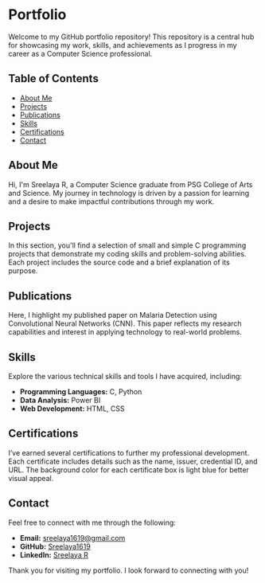 # Portfolio

Welcome to my GitHub portfolio repository! This repository is a central hub for showcasing my work, skills, and achievements as I progress in my career as a Computer Science professional.

## Table of Contents

- [About Me](#about-me)
- [Projects](#projects)
- [Publications](#publications)
- [Skills](#skills)
- [Certifications](#certifications)
- [Contact](#contact)

## About Me

Hi, I'm Sreelaya R, a Computer Science graduate from PSG College of Arts and Science. My journey in technology is driven by a passion for learning and a desire to make impactful contributions through my work.

## Projects

In this section, you'll find a selection of small and simple C programming projects that demonstrate my coding skills and problem-solving abilities. Each project includes the source code and a brief explanation of its purpose.

## Publications

Here, I highlight my published paper on Malaria Detection using Convolutional Neural Networks (CNN). This paper reflects my research capabilities and interest in applying technology to real-world problems.

## Skills

Explore the various technical skills and tools I have acquired, including:

- **Programming Languages:** C, Python
- **Data Analysis:** Power BI
- **Web Development:** HTML, CSS

## Certifications

I’ve earned several certifications to further my professional development. Each certificate includes details such as the name, issuer, credential ID, and URL. The background color for each certificate box is light blue for better visual appeal.

## Contact

Feel free to connect with me through the following:

- **Email:** sreelaya1619@gmail.com
- **GitHub:** [Sreelaya1619](https://github.com/Sreelaya1619)
- **LinkedIn:** [Sreelaya R](https://www.linkedin.com/in/sreelaya-r)

Thank you for visiting my portfolio. I look forward to connecting with you!
